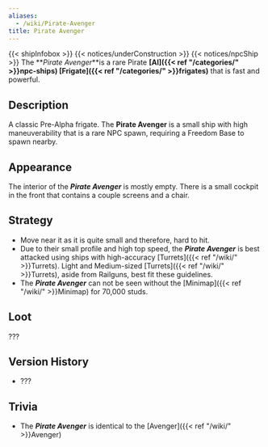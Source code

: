 ```yaml
---
aliases:
  - /wiki/Pirate-Avenger
title: Pirate Avenger
---
```


{{< shipInfobox >}} {{< notices/underConstruction >}} {{< notices/npcShip >}} The **_Pirate Avenger_**is a rare Pirate **[AI]({{< ref "/categories/" >}}npc-ships) [Frigate]({{< ref "/categories/" >}}frigates)** that is fast and powerful.

## Description

A classic Pre-Alpha frigate. The **Pirate Avenger** is a small ship with high maneuverability that is a rare NPC spawn, requiring a Freedom Base to spawn nearby.

## Appearance

The interior of the **_Pirate Avenger_** is mostly empty. There is a small cockpit in the front that contains a couple screens and a chair.

## Strategy

- Move near it as it is quite small and therefore, hard to hit.
- Due to their small profile and high top speed, the **_Pirate Avenger_** is best attacked using ships with high-accuracy [Turrets]({{< ref "/wiki/" >}}Turrets). Light and Medium-sized [Turrets]({{< ref "/wiki/" >}}Turrets), aside from Railguns, best fit these guidelines.
- The **_Pirate Avenger_** can not be seen without the [Minimap]({{< ref "/wiki/" >}}Minimap) for 70,000 studs.

## Loot

???

## Version History

- ???

## Trivia

- The **_Pirate Avenger_** is identical to the [Avenger]({{< ref "/wiki/" >}}Avenger)
